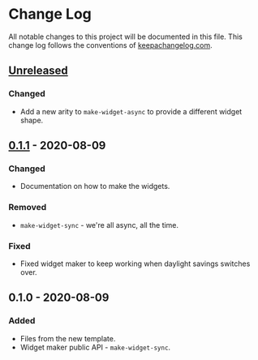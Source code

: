 # Change Log
All notable changes to this project will be documented in this file. This change log follows the conventions of [keepachangelog.com](http://keepachangelog.com/).

## [Unreleased]
### Changed
- Add a new arity to `make-widget-async` to provide a different widget shape.

## [0.1.1] - 2020-08-09
### Changed
- Documentation on how to make the widgets.

### Removed
- `make-widget-sync` - we're all async, all the time.

### Fixed
- Fixed widget maker to keep working when daylight savings switches over.

## 0.1.0 - 2020-08-09
### Added
- Files from the new template.
- Widget maker public API - `make-widget-sync`.

[Unreleased]: https://github.com/your-name/patentprocess-ontology/compare/0.1.1...HEAD
[0.1.1]: https://github.com/your-name/patentprocess-ontology/compare/0.1.0...0.1.1

